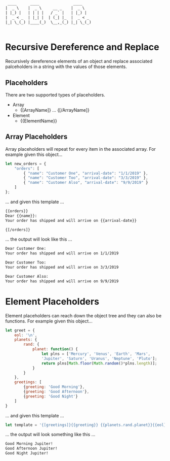 ``` txt
 ____      ____               ____    
|  _ \    |  _ \     __ _    |  _ \   
| |_) |   | | | |   / _` |   | |_) |  
|  _ < _  | |_| |  | (_| |_  |  _ < _ 
|_| \_(_) |____(_)  \__,_(_) |_| \_(_)
                                      
```

# Recursive Dereference and Replace

Recursively dereference elements of an object and replace associated palceholders in a string with the values of those elements.

 ## Placeholders
 
 There are two supported types of placeholders.  
 * Array
    * {[ArrayName]} ... {[/ArrayName]}
 * Element
    * {{ElementName}}

## Array Placeholders

Array placeholders will repeat for every item in the associated array. For example given this object...

``` js
let new_orders = {
    "orders": [
        { "name": "Customer One", "arrival-date": "1/1/2019" },
        { "name": "Customer Too", "arrival-date": "3/3/2019" },
        { "name": "Customer Also", "arrival-date": "9/9/2019" }
    ]
};
```

... and given this template ... 

``` txt
{{orders}}
Dear {{name}}: 
Your order has shipped and will arrive on {{arrival-date}}

{[/orders]}
```

... the output will look like this ...

``` txt
Dear Customer One:
Your order has shipped and will arrive on 1/1/2019

Dear Customer Too:
Your order has shipped and will arrive on 3/3/2019

Dear Customer Also:
Your order has shipped and will arrive on 9/9/2019
```
# Element Placeholders

Element placeholders can reach down the object tree and they can also be functions. For example given this object...

```js 
let greet = {
    eol: '\n',
    planets: {
        rand: {
            planet: function() {
                let plns = ['Mercury', 'Venus', 'Earth', 'Mars', 
                'Jupiter', 'Saturn', 'Uranus', 'Neptune', 'Pluto'];
                return plns[Math.floor(Math.random()*plns.length)];
            }
        } 
    }, 
    greetings: [
        {greeting: 'Good Morning'}, 
        {greeting: 'Good Afternoon'}, 
        {greeting: 'Good Night'}
    ]
}
```

... and given this template ...

```js
let template = '{[greetings]}{{greeting}} {{planets.rand.planet}}{{eol}}{[/greetings]}';
```

... the output will look something like this ...

```txt
Good Morning Jupiter!
Good Afternoon Jupiter!
Good Night Jupiter!
```